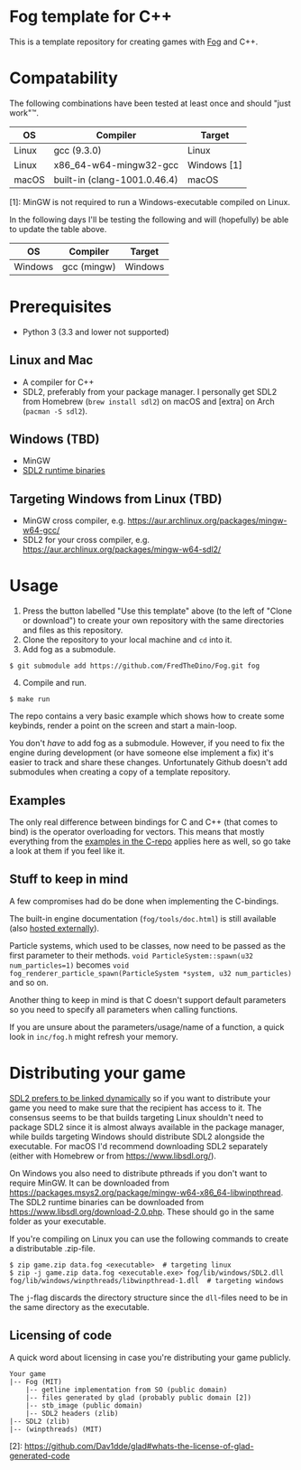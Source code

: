 # Fog template for C++

This is a template repository for creating games with
[Fog](https://github.com/FredTheDino/Fog) and C++.

# Compatability
The following combinations have been tested at least once and should "just work":tm:.

| OS      | Compiler                      | Target      |
| ------- | ----------------------------- | ----------- |
| Linux   | gcc (9.3.0)                   | Linux       |
| Linux   | x86\_64-w64-mingw32-gcc       | Windows [1] |
| macOS   | built-in (clang-1001.0.46.4)  | macOS       |

\[1]: MinGW is not required to run a Windows-executable compiled on Linux.

In the following days I'll be testing the following and will (hopefully) be able
to update the table above.

| OS      | Compiler                     | Target      |
| ------- | ---------------------------- | ----------- |
| Windows | gcc (mingw)                  | Windows     |

# Prerequisites

- Python 3 (3.3 and lower not supported)

## Linux and Mac

- A compiler for C++
- SDL2, preferably from your package manager. I personally get SDL2 from
  Homebrew (`brew install sdl2`) on macOS and [extra] on Arch (`pacman -S
  sdl2`).

## Windows (TBD)

- MinGW
- [SDL2 runtime binaries](https://www.libsdl.org/download-2.0.php)

## Targeting Windows from Linux (TBD)

- MinGW cross compiler, e.g.
  https://aur.archlinux.org/packages/mingw-w64-gcc/
- SDL2 for your cross compiler, e.g.
  https://aur.archlinux.org/packages/mingw-w64-sdl2/

# Usage

1. Press the button labelled "Use this template" above (to the left of "Clone or
   download") to create your own repository with the same directories and files
   as this repository.
2. Clone the repository to your local machine and `cd` into it.
3. Add fog as a submodule.
```shell
$ git submodule add https://github.com/FredTheDino/Fog.git fog
```
4. Compile and run.
```shell
$ make run
```

The repo contains a very basic example which shows how to create some keybinds,
render a point on the screen and start a main-loop.

You don't *have* to add fog as a submodule. However, if you need to fix the
engine during development (or have someone else implement a fix) it's easier to
track and share these changes. Unfortunately Github doesn't add submodules when
creating a copy of a template repository.

## Examples

The only real difference between bindings for C and C++ (that comes to bind) is
the operator overloading for vectors. This means that mostly everything from the
[examples in the C-repo](https://github.com/sornas/fog-template-c#examples)
applies here as well, so go take a look at them if you feel like it.

## Stuff to keep in mind

A few compromises had do be done when implementing the C-bindings.

The built-in engine documentation (`fog/tools/doc.html`) is still available
(also [hosted externally](https://fog.xn--srns-noa9h.se)).

Particle systems, which used to be classes, now need to be passed
as the first parameter to their methods. `void ParticleSystem::spawn(u32
num_particles=1)` becomes `void fog_renderer_particle_spawn(ParticleSystem
*system, u32 num_particles)` and so on.

Another thing to keep in mind is that C doesn't support default parameters so
you need to specify all parameters when calling functions.

If you are unsure about the parameters/usage/name of a function, a quick look in
`inc/fog.h` might refresh your memory.

# Distributing your game

[SDL2 prefers to be linked dynamically](https://hg.libsdl.org/SDL/file/default/docs/README-dynapi.md)
so if you want to distribute your game you need to make sure that the recipient
has access to it. The consensus seems to be that builds targeting Linux
shouldn't need to package SDL2 since it is almost always available in the
package manager, while builds targeting Windows should distribute
SDL2 alongside the executable. For macOS I'd recommend downloading SDL2
separately (either with Homebrew or from https://www.libsdl.org/).

On Windows you also need to distribute pthreads if you don't want to require
MinGW. It can be downloaded from
https://packages.msys2.org/package/mingw-w64-x86_64-libwinpthread. The SDL2
runtime binaries can be downloaded from https://www.libsdl.org/download-2.0.php.
These should go in the same folder as your executable.

If you're compiling on Linux you can use the following commands to create a
distributable .zip-file.

```shell
$ zip game.zip data.fog <executable>  # targeting linux
$ zip -j game.zip data.fog <executable.exe> fog/lib/windows/SDL2.dll fog/lib/windows/winpthreads/libwinpthread-1.dll  # targeting windows
```
The `j`-flag discards the directory structure since the `dll`-files need to be
in the same directory as the executable.


## Licensing of code

A quick word about licensing in case you're distributing your game publicly.

```
Your game
|-- Fog (MIT)
    |-- getline implementation from SO (public domain)
    |-- files generated by glad (probably public domain [2])
    |-- stb_image (public domain)
    |-- SDL2 headers (zlib)
|-- SDL2 (zlib)
|-- (winpthreads) (MIT)
```

\[2]: https://github.com/Dav1dde/glad#whats-the-license-of-glad-generated-code
